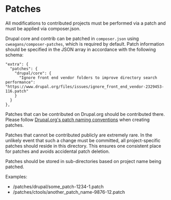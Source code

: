 # Patches
 
All modifications to contributed projects must be performed via a patch and must be applied via composer.json.

Drupal core and contrib can be patched in `composer.json` using `cweagans/composer-patches`, which is required by default. Patch information should be specified in the JSON array in accordance with the following schema:

    "extra": {
      "patches": {
        "drupal/core": {
          "Ignore front end vendor folders to improve directory search performance": "https://www.drupal.org/files/issues/ignore_front_end_vendor-2329453-116.patch"
        }
      }
    },

Patches that can be contributed on Drupal.org should be contributed there. Please follow [Drupal.org's patch naming conventions](https://www.drupal.org/node/1054616#naming-conventions) when creating patches.

Patches that cannot be contributed publicly are extremely rare. In the unlikely event that such a change must be committed, all project-specific patches should reside in this directory. This ensures one consistent place for patches and avoids accidental patch deletion.

Patches should be stored in sub-directories based on project name being patched.

Examples:

- /patches/drupal/some_patch-1234-1.patch
- /patches/ctools/another_patch_name-9876-12.patch
